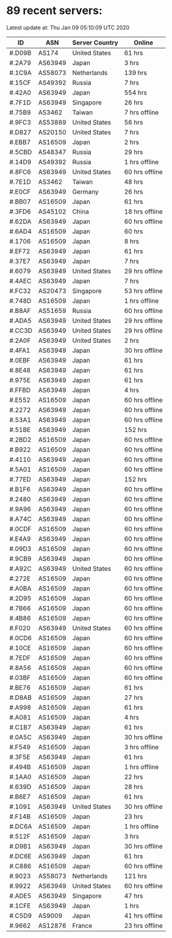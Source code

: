 # 89 recent servers:

Latest update at: Thu Jan 09 05:10:09 UTC 2020

| ID | ASN | Server Country | Online |
| -- | --- | -------------- | ------ |
| #.D09B | AS174 | United States | 61 hrs |
| #.2A79 | AS63949 | Japan | 3 hrs |
| #.1C9A | AS58073 | Netherlands | 139 hrs |
| #.15CF | AS49392 | Russia | 7 hrs |
| #.42A0 | AS63949 | Japan | 554 hrs |
| #.7F1D | AS63949 | Singapore | 26 hrs |
| #.75B9 | AS3462 | Taiwan | 7 hrs offline |
| #.9FC3 | AS53889 | United States | 56 hrs |
| #.D827 | AS20150 | United States | 7 hrs |
| #.EBB7 | AS16509 | Japan | 2 hrs |
| #.5CBD | AS48347 | Russia | 29 hrs |
| #.14D9 | AS49392 | Russia | 1 hrs offline |
| #.8FC6 | AS63949 | United States | 60 hrs offline |
| #.7E1D | AS3462 | Taiwan | 48 hrs |
| #.E0CF | AS63949 | Germany | 26 hrs |
| #.BB07 | AS16509 | Japan | 61 hrs |
| #.3FD6 | AS45102 | China | 18 hrs offline |
| #.62DA | AS63949 | Japan | 60 hrs offline |
| #.6AD4 | AS16509 | Japan | 60 hrs |
| #.1706 | AS16509 | Japan | 8 hrs |
| #.EF72 | AS63949 | Japan | 61 hrs |
| #.37E7 | AS63949 | Japan | 7 hrs |
| #.6079 | AS63949 | United States | 29 hrs offline |
| #.4AEC | AS63949 | Japan | 7 hrs |
| #.FC32 | AS20473 | Singapore | 53 hrs offline |
| #.748D | AS16509 | Japan | 1 hrs offline |
| #.B8AF | AS51659 | Russia | 60 hrs offline |
| #.ADA5 | AS63949 | United States | 29 hrs offline |
| #.CC3D | AS63949 | United States | 29 hrs offline |
| #.2A0F | AS63949 | United States | 2 hrs |
| #.4FA1 | AS63949 | Japan | 30 hrs offline |
| #.0EBF | AS63949 | Japan | 61 hrs |
| #.8E48 | AS63949 | Japan | 61 hrs |
| #.975E | AS63949 | Japan | 61 hrs |
| #.FFBD | AS63949 | Japan | 4 hrs |
| #.E552 | AS16509 | Japan | 60 hrs offline |
| #.2272 | AS63949 | Japan | 60 hrs offline |
| #.53A1 | AS63949 | Japan | 60 hrs offline |
| #.51BE | AS63949 | Japan | 152 hrs |
| #.2BD2 | AS16509 | Japan | 60 hrs offline |
| #.B922 | AS16509 | Japan | 60 hrs offline |
| #.4110 | AS63949 | Japan | 60 hrs offline |
| #.5A01 | AS16509 | Japan | 60 hrs offline |
| #.77ED | AS63949 | Japan | 152 hrs |
| #.B1F6 | AS63949 | Japan | 60 hrs offline |
| #.2480 | AS63949 | Japan | 60 hrs offline |
| #.9A96 | AS63949 | Japan | 60 hrs offline |
| #.A74C | AS63949 | Japan | 60 hrs offline |
| #.0CDF | AS16509 | Japan | 60 hrs offline |
| #.E4A9 | AS63949 | Japan | 60 hrs offline |
| #.09D3 | AS16509 | Japan | 60 hrs offline |
| #.9CB9 | AS63949 | Japan | 60 hrs offline |
| #.A92C | AS63949 | United States | 60 hrs offline |
| #.272E | AS16509 | Japan | 60 hrs offline |
| #.A0BA | AS16509 | Japan | 60 hrs offline |
| #.2D95 | AS16509 | Japan | 60 hrs offline |
| #.7B66 | AS16509 | Japan | 60 hrs offline |
| #.4B86 | AS16509 | Japan | 60 hrs offline |
| #.F020 | AS63949 | United States | 60 hrs offline |
| #.0CD6 | AS16509 | Japan | 60 hrs offline |
| #.10CE | AS16509 | Japan | 60 hrs offline |
| #.7EDF | AS16509 | Japan | 60 hrs offline |
| #.8A56 | AS16509 | Japan | 60 hrs offline |
| #.03BF | AS16509 | Japan | 60 hrs offline |
| #.BE76 | AS16509 | Japan | 61 hrs |
| #.D8AB | AS16509 | Japan | 27 hrs |
| #.A998 | AS16509 | Japan | 61 hrs |
| #.A081 | AS16509 | Japan | 4 hrs |
| #.C1B7 | AS63949 | Japan | 61 hrs |
| #.0A5C | AS63949 | Japan | 30 hrs offline |
| #.F549 | AS16509 | Japan | 3 hrs offline |
| #.3F5E | AS63949 | Japan | 61 hrs |
| #.494B | AS16509 | Japan | 1 hrs offline |
| #.1AA0 | AS16509 | Japan | 22 hrs |
| #.639D | AS16509 | Japan | 28 hrs |
| #.B6E7 | AS16509 | Japan | 61 hrs |
| #.1091 | AS63949 | United States | 30 hrs offline |
| #.F14B | AS16509 | Japan | 23 hrs |
| #.DC6A | AS16509 | Japan | 1 hrs offline |
| #.512F | AS16509 | Japan | 3 hrs |
| #.D9B1 | AS63949 | Japan | 30 hrs offline |
| #.DC6E | AS63949 | Japan | 61 hrs |
| #.C886 | AS16509 | Japan | 60 hrs offline |
| #.9023 | AS58073 | Netherlands | 121 hrs |
| #.9922 | AS63949 | United States | 60 hrs offline |
| #.ADE5 | AS63949 | Singapore | 47 hrs |
| #.1CFE | AS63949 | Japan | 1 hrs |
| #.C5D9 | AS9009 | Japan | 41 hrs offline |
| #.9662 | AS12876 | France | 23 hrs offline |


